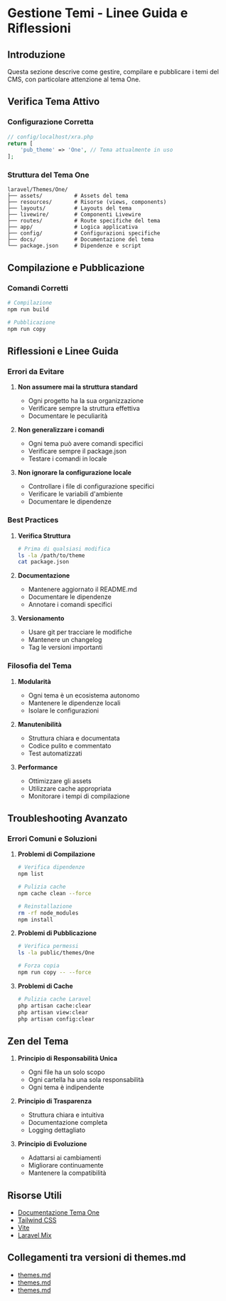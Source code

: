 # Gestione Temi - Linee Guida e Riflessioni

## Introduzione

Questa sezione descrive come gestire, compilare e pubblicare i temi del CMS, con particolare attenzione al tema One.

## Verifica Tema Attivo

### Configurazione Corretta
```php
// config/localhost/xra.php
return [
    'pub_theme' => 'One', // Tema attualmente in uso
];
```

### Struttura del Tema One
```
laravel/Themes/One/
├── assets/          # Assets del tema
├── resources/       # Risorse (views, components)
├── layouts/         # Layouts del tema
├── livewire/        # Componenti Livewire
├── routes/          # Route specifiche del tema
├── app/             # Logica applicativa
├── config/          # Configurazioni specifiche
├── docs/            # Documentazione del tema
└── package.json     # Dipendenze e script
```

## Compilazione e Pubblicazione

### Comandi Corretti
```bash
# Compilazione
npm run build

# Pubblicazione
npm run copy
```

## Riflessioni e Linee Guida

### Errori da Evitare

1. **Non assumere mai la struttura standard**
   - Ogni progetto ha la sua organizzazione
   - Verificare sempre la struttura effettiva
   - Documentare le peculiarità

2. **Non generalizzare i comandi**
   - Ogni tema può avere comandi specifici
   - Verificare sempre il package.json
   - Testare i comandi in locale

3. **Non ignorare la configurazione locale**
   - Controllare i file di configurazione specifici
   - Verificare le variabili d'ambiente
   - Documentare le dipendenze

### Best Practices

1. **Verifica Struttura**
   ```bash
   # Prima di qualsiasi modifica
   ls -la /path/to/theme
   cat package.json
   ```

2. **Documentazione**
   - Mantenere aggiornato il README.md
   - Documentare le dipendenze
   - Annotare i comandi specifici

3. **Versionamento**
   - Usare git per tracciare le modifiche
   - Mantenere un changelog
   - Tag le versioni importanti

### Filosofia del Tema

1. **Modularità**
   - Ogni tema è un ecosistema autonomo
   - Mantenere le dipendenze locali
   - Isolare le configurazioni

2. **Manutenibilità**
   - Struttura chiara e documentata
   - Codice pulito e commentato
   - Test automatizzati

3. **Performance**
   - Ottimizzare gli assets
   - Utilizzare cache appropriata
   - Monitorare i tempi di compilazione

## Troubleshooting Avanzato

### Errori Comuni e Soluzioni

1. **Problemi di Compilazione**
   ```bash
   # Verifica dipendenze
   npm list
   
   # Pulizia cache
   npm cache clean --force
   
   # Reinstallazione
   rm -rf node_modules
   npm install
   ```

2. **Problemi di Pubblicazione**
   ```bash
   # Verifica permessi
   ls -la public/themes/One
   
   # Forza copia
   npm run copy -- --force
   ```

3. **Problemi di Cache**
   ```bash
   # Pulizia cache Laravel
   php artisan cache:clear
   php artisan view:clear
   php artisan config:clear
   ```

## Zen del Tema

1. **Principio di Responsabilità Unica**
   - Ogni file ha un solo scopo
   - Ogni cartella ha una sola responsabilità
   - Ogni tema è indipendente

2. **Principio di Trasparenza**
   - Struttura chiara e intuitiva
   - Documentazione completa
   - Logging dettagliato

3. **Principio di Evoluzione**
   - Adattarsi ai cambiamenti
   - Migliorare continuamente
   - Mantenere la compatibilità

## Risorse Utili

- [Documentazione Tema One](laravel/Themes/One/docs)
- [Tailwind CSS](https://tailwindcss.com/)
- [Vite](https://vitejs.dev/)
- [Laravel Mix](https://laravel-mix.com/)

## Collegamenti tra versioni di themes.md
* [themes.md](docs/rules/themes.md)
* [themes.md](laravel/Modules/Xot/docs/themes.md)
* [themes.md](laravel/Modules/Cms/docs/frontoffice/themes.md)


